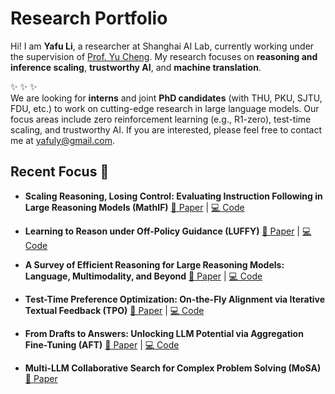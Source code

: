 # Research Portfolio

Hi! I am **Yafu Li**, a researcher at Shanghai AI Lab, currently working under the supervision of [Prof. Yu Cheng](https://ych133.github.io/). My research focuses on **reasoning and inference scaling**, **trustworthy AI**, and **machine translation**.

:sparkles: :sparkles: :sparkles:   
We are looking for **interns** and joint **PhD candidates** (with THU, PKU, SJTU, FDU, etc.) to work on cutting-edge research in large language models. Our focus areas include zero reinforcement learning (e.g., R1-zero), test-time scaling, and trustworthy AI. If you are interested, please feel free to contact me at [yafuly@gmail.com](mailto:yafuly@gmail.com).


## Recent Focus 🚀

* **Scaling Reasoning, Losing Control: Evaluating Instruction Following in Large Reasoning Models (MathIF)**
  [📄 Paper](https://arxiv.org/abs/2505.14810) | [💻 Code](https://github.com/TingchenFu/MathIF/tree/main)

* **Learning to Reason under Off-Policy Guidance (LUFFY)**
  [📄 Paper](https://arxiv.org/abs/2504.14945) | [💻 Code](https://github.com/ElliottYan/LUFFY)

* **A Survey of Efficient Reasoning for Large Reasoning Models: Language, Multimodality, and Beyond**
  [📄 Paper](https://arxiv.org/abs/2503.21614) | [💻 Code](https://github.com/XiaoYee/Awesome_Efficient_LRM_Reasoning)

* **Test-Time Preference Optimization: On-the-Fly Alignment via Iterative Textual Feedback (TPO)**
  [📄 Paper](https://arxiv.org/abs/2501.12895) | [💻 Code](https://github.com/yafuly/TPO)

* **From Drafts to Answers: Unlocking LLM Potential via Aggregation Fine-Tuning (AFT)**
  [📄 Paper](https://arxiv.org/abs/2501.11877) | [💻 Code](https://github.com/Linzwcs/AFT)

* **Multi-LLM Collaborative Search for Complex Problem Solving (MoSA)**
  [📄 Paper](https://arxiv.org/abs/2502.18873)
